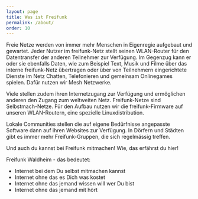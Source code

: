 ```yaml
---
layout: page
title: Was ist Freifunk
permalink: /about/
order: 10
---
```


Freie Netze werden von immer mehr Menschen in Eigenregie aufgebaut und gewartet. Jeder Nutzer im freifunk-Netz stellt seinen WLAN-Router für den Datentransfer der anderen Teilnehmer zur Verfügung. Im Gegenzug kann er oder sie ebenfalls Daten, wie zum Beispiel Text, Musik und Filme über das interne freifunk-Netz übertragen oder über von Teilnehmern eingerichtete Dienste im Netz Chatten, Telefonieren und gemeinsam Onlinegames spielen. Dafür nutzen wir Mesh Netzwerke.

Viele stellen zudem ihren Internetzugang zur Verfügung und ermöglichen anderen den Zugang zum weltweiten Netz. Freifunk-Netze sind Selbstmach-Netze. Für den Aufbau nutzen wir die freifunk-Firmware auf unseren WLAN-Routern, eine spezielle Linuxdistribution.

Lokale Communities stellen die auf eigene Bedürfnisse angepasste Software dann auf ihren Websites zur Verfügung. In Dörfern und Städten gibt es immer mehr Freifunk-Gruppen, die sich regelmässig treffen.

Und auch du kannst bei Freifunk mitmachen! Wie, das erfährst du hier!

Freifunk Waldheim - das bedeutet:

-   Internet bei dem Du selbst mitmachen kannst
-   Internet ohne das es Dich was kostet
-   Internet ohne das jemand wissen will wer Du bist
-   Internet ohne das jemand mit hört
